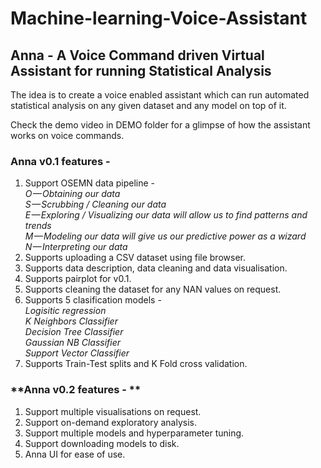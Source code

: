 # Machine-learning-Voice-Assistant

## Anna - A Voice Command driven Virtual Assistant for running Statistical Analysis

The idea is to create a voice enabled assistant which can run automated statistical analysis on any given dataset and any model on top of it.

Check the demo video in DEMO folder for a glimpse of how the assistant works on voice commands.

### **Anna v0.1 features -**

1. Support OSEMN data pipeline - <br>
  *O — Obtaining our data <br>
  S — Scrubbing / Cleaning our data <br>
  E — Exploring / Visualizing our data will allow us to find patterns and trends <br>
  M — Modeling our data will give us our predictive power as a wizard <br>
  N — Interpreting our data* <br>
2. Supports uploading a CSV dataset using file browser.
3. Supports data description, data cleaning and data visualisation.
4. Supports pairplot for v0.1.
5. Supports cleaning the dataset for any NAN values on request.
6. Supports 5 clasification models -  <br>
  *Logisitic regression <br>
  K Neighbors Classifier <br>
  Decision Tree Classifier <br>
  Gaussian NB Classifier <br>
  Support Vector Classifier* <br>
7. Supports Train-Test splits and K Fold cross validation.

### **Anna v0.2 features - **

1. Support multiple visualisations on request.
2. Support on-demand exploratory analysis.
3. Support multiple models and hyperparameter tuning.
4. Support downloading models to disk.
5. Anna UI for ease of use.
